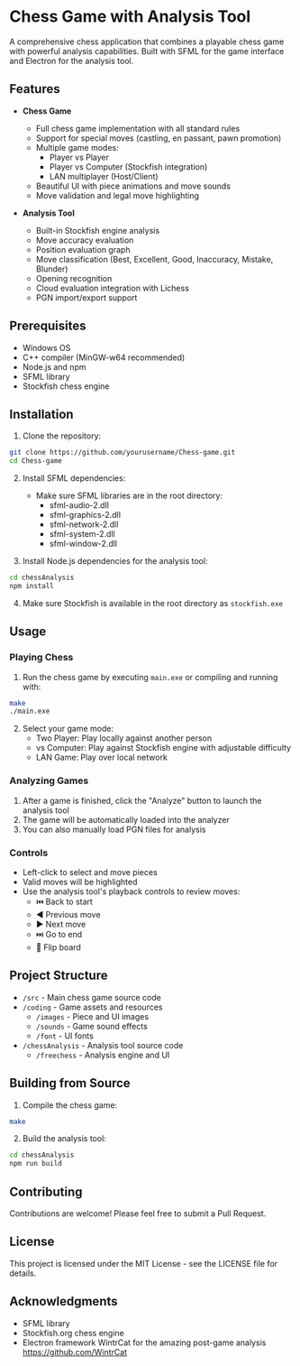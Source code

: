 # Chess Game with Analysis Tool

A comprehensive chess application that combines a playable chess game with powerful analysis capabilities. Built with SFML for the game interface and Electron for the analysis tool.

## Features

- **Chess Game**
  - Full chess game implementation with all standard rules
  - Support for special moves (castling, en passant, pawn promotion)
  - Multiple game modes:
    - Player vs Player
    - Player vs Computer (Stockfish integration)
    - LAN multiplayer (Host/Client)
  - Beautiful UI with piece animations and move sounds
  - Move validation and legal move highlighting

- **Analysis Tool**
  - Built-in Stockfish engine analysis
  - Move accuracy evaluation
  - Position evaluation graph
  - Move classification (Best, Excellent, Good, Inaccuracy, Mistake, Blunder)
  - Opening recognition
  - Cloud evaluation integration with Lichess
  - PGN import/export support

## Prerequisites

- Windows OS
- C++ compiler (MinGW-w64 recommended)
- Node.js and npm
- SFML library
- Stockfish chess engine

## Installation

1. Clone the repository:
```bash
git clone https://github.com/yourusername/Chess-game.git
cd Chess-game
```

2. Install SFML dependencies:
   - Make sure SFML libraries are in the root directory:
     - sfml-audio-2.dll
     - sfml-graphics-2.dll
     - sfml-network-2.dll
     - sfml-system-2.dll
     - sfml-window-2.dll

3. Install Node.js dependencies for the analysis tool:
```bash
cd chessAnalysis
npm install
```

4. Make sure Stockfish is available in the root directory as `stockfish.exe`

## Usage

### Playing Chess

1. Run the chess game by executing `main.exe` or compiling and running with:
```bash
make
./main.exe
```

2. Select your game mode:
   - Two Player: Play locally against another person
   - vs Computer: Play against Stockfish engine with adjustable difficulty
   - LAN Game: Play over local network

### Analyzing Games

1. After a game is finished, click the "Analyze" button to launch the analysis tool
2. The game will be automatically loaded into the analyzer
3. You can also manually load PGN files for analysis

### Controls

- Left-click to select and move pieces
- Valid moves will be highlighted
- Use the analysis tool's playback controls to review moves:
  - ⏮️ Back to start
  - ◀️ Previous move
  - ▶️ Next move
  - ⏭️ Go to end
  - 🔄 Flip board

## Project Structure

- `/src` - Main chess game source code
- `/coding` - Game assets and resources
  - `/images` - Piece and UI images
  - `/sounds` - Game sound effects
  - `/font` - UI fonts
- `/chessAnalysis` - Analysis tool source code
  - `/freechess` - Analysis engine and UI

## Building from Source

1. Compile the chess game:
```bash
make
```

2. Build the analysis tool:
```bash
cd chessAnalysis
npm run build
```

## Contributing

Contributions are welcome! Please feel free to submit a Pull Request.

## License

This project is licensed under the MIT License - see the LICENSE file for details.

## Acknowledgments

- SFML library
- Stockfish.org chess engine
- Electron framework
WintrCat for the amazing post-game analysis 
https://github.com/WintrCat
